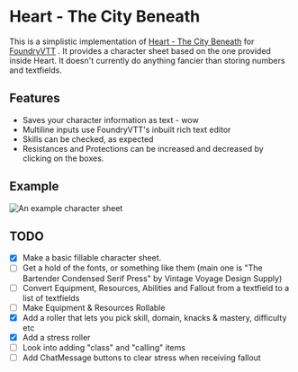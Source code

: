 # Heart - The City Beneath

This is a simplistic implementation of [Heart - The City Beneath](https://rowanrookanddecard.com/product/heart-the-city-beneath-rpg/) for [FoundryVTT](https://foundryvtt.com/) . It provides a character sheet based on the one provided inside Heart. It doesn't currently do anything fancier than storing numbers and textfields.
## Features

* Saves your character information as text - wow
* Multiline inputs use FoundryVTT's inbuilt rich text editor
* Skills can be checked, as expected
* Resistances and Protections can be increased and decreased by clicking on the boxes.

## Example

![An example character sheet](https://i.imgur.com/uvBCNma.png)

## TODO

- [x] Make a basic fillable character sheet.
- [ ] Get a hold of the fonts, or something like them (main one is "The Bartender Condensed Serif Press" by Vintage Voyage Design Supply)
- [ ] Convert Equipment, Resources, Abilities and Fallout from a textfield to a list of textfields
- [ ] Make Equipment & Resources Rollable
- [x] Add a roller that lets you pick skill, domain, knacks & mastery, difficulty etc
- [x] Add a stress roller
- [ ] Look into adding "class" and "calling" items
- [ ] Add ChatMessage buttons to clear stress when receiving fallout